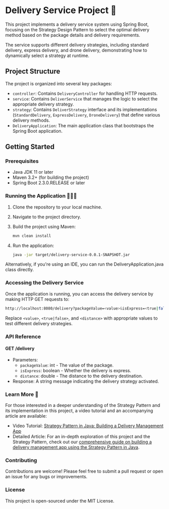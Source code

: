 # Delivery Service Project 🚚

This project implements a delivery service system using Spring Boot, focusing on the Strategy Design Pattern to select the optimal delivery method based on the package details and delivery requirements.

The service supports different delivery strategies, including standard delivery, express delivery, and drone delivery, demonstrating how to dynamically select a strategy at runtime.

## Project Structure

The project is organized into several key packages:

- `controller`: Contains `DeliveryController` for handling HTTP requests.
- `service`: Contains `DeliverService` that manages the logic to select the appropriate delivery strategy.
- `strategy`: Contains `DeliverStrategy` interface and its implementations (`StandardDelivery`, `ExpressDelivery`, `DroneDelivery`) that define various delivery methods.
- `DeliveryApplication`: The main application class that bootstraps the Spring Boot application.

## Getting Started

### Prerequisites

- Java JDK 11 or later
- Maven 3.2+ (for building the project)
- Spring Boot 2.3.0.RELEASE or later

### Running the Application 🏃🏽‍♂️

1. Clone the repository to your local machine.
2. Navigate to the project directory.
3. Build the project using Maven:

   ```bash
   mvn clean install
4. Run the application:

   ```bash
   java -jar target/delivery-service-0.0.1-SNAPSHOT.jar
Alternatively, if you're using an IDE, you can run the DeliveryApplication.java class directly.

### Accessing the Delivery Service
Once the application is running, you can access the delivery service by making HTTP GET requests to:

   ```bash
   http://localhost:8080/delivery?packageValue=<value>&isExpress=<true|false>&distance=<distance>
   ```

Replace `<value>`, `<true|false>`, and `<distance>` with appropriate values to test different delivery strategies.

### API Reference
#### GET /delivery
- Parameters:
  - `packageValue`: int - The value of the package.
  - `isExpress`: boolean - Whether the delivery is express.
  - `distance`: double - The distance to the delivery destination.
- Response: A string message indicating the delivery strategy activated.

### Learn More 📖
For those interested in a deeper understanding of the Strategy Pattern and its implementation in this project, a video tutorial and an accompanying article are available:

- Video Tutorial: [Strategy Pattern in Java: Building a Delivery Management App](https://www.youtube.com/watch?v=Nos2VpE6Jj0)
- Detailed Article: For an in-depth exploration of this project and the Strategy Pattern, check out our [comprehensive guide on building a delivery management app using the Strategy Pattern in Java](https://nemanjatanaskovic.com/strategy-pattern-in-java-building-a-delivery-management-app/).


### Contributing
Contributions are welcome! Please feel free to submit a pull request or open an issue for any bugs or improvements.

### License
This project is open-sourced under the MIT License.
